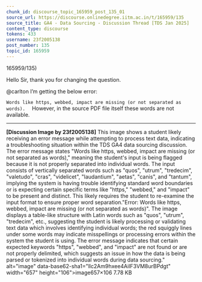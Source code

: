 ```yaml
---
chunk_id: discourse_topic_165959_post_135_01
source_url: https://discourse.onlinedegree.iitm.ac.in/t/165959/135
source_title: GA4 - Data Sourcing - Discussion Thread [TDS Jan 2025]
content_type: discourse
tokens: 433
username: 23f2005138
post_number: 135
topic_id: 165959
---
```


165959/135)

Hello Sir, thank you for changing the question.

@carlton I’m getting the below error:

`Words like https, webbed, impact are missing (or not separated as words). 
`
However, in the source PDF file itself these words are not available.

---

**[Discussion Image by 23f2005138]** This image shows a student likely receiving an error message while attempting to process text data, indicating a troubleshooting situation within the TDS GA4 data sourcing discussion. The error message states "Words like https, webbed, impact are missing (or not separated as words)," meaning the student's input is being flagged because it is not properly separated into individual words. The input consists of vertically separated words such as "quos", "utrum", "tredecim", "valetudo", "cras", "videlicet", "laudantium", "aetas", "canis", and "tantum", implying the system is having trouble identifying standard word boundaries or is expecting certain specific terms like "https," "webbed," and "impact" to be present and distinct. This likely requires the student to re-examine the input format to ensure proper word separation."Error: Words like https, webbed, impact are missing (or not separated as words)". The image displays a table-like structure with Latin words such as "quos", "utrum", "tredecim", etc., suggesting the student is likely processing or validating text data which involves identifying individual words; the red squiggly lines under some words may indicate misspellings or processing errors within the system the student is using. The error message indicates that certain expected keywords "https", "webbed", and "impact" are not found or are not properly delimited, which suggests an issue in how the data is being parsed or tokenized into individual words during data sourcing." alt="image" data-base62-sha1="llc2Am9hxee4AilF3VM8urBPdgt" width="657" height="106">image657×106 7.78 KB
